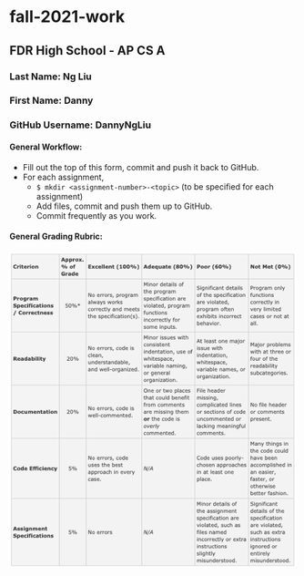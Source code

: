 # fall-2021-work
## FDR High School - AP CS A

### Last Name: Ng Liu
### First Name: Danny
### GitHub Username: DannyNgLiu


#### General Workflow: 
* Fill out the top of this form, commit and push it back to GitHub.
* For each assignment,
  * `$ mkdir <assignment-number>-<topic>` (to be specified for each assignment)
  * Add files, commit and push them up to GitHub.
  * Commit frequently as you work.

#### General Grading Rubric:
![rubric](rubric.png)
